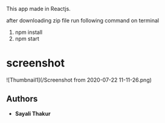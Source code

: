 This app made in Reactjs.

after downloading zip file run following command on terminal
1. npm install
2. npm start

# screenshot
![Thumbnail1](/Screenshot from 2020-07-22 11-11-26.png)


## Authors

- **Sayali Thakur** 
